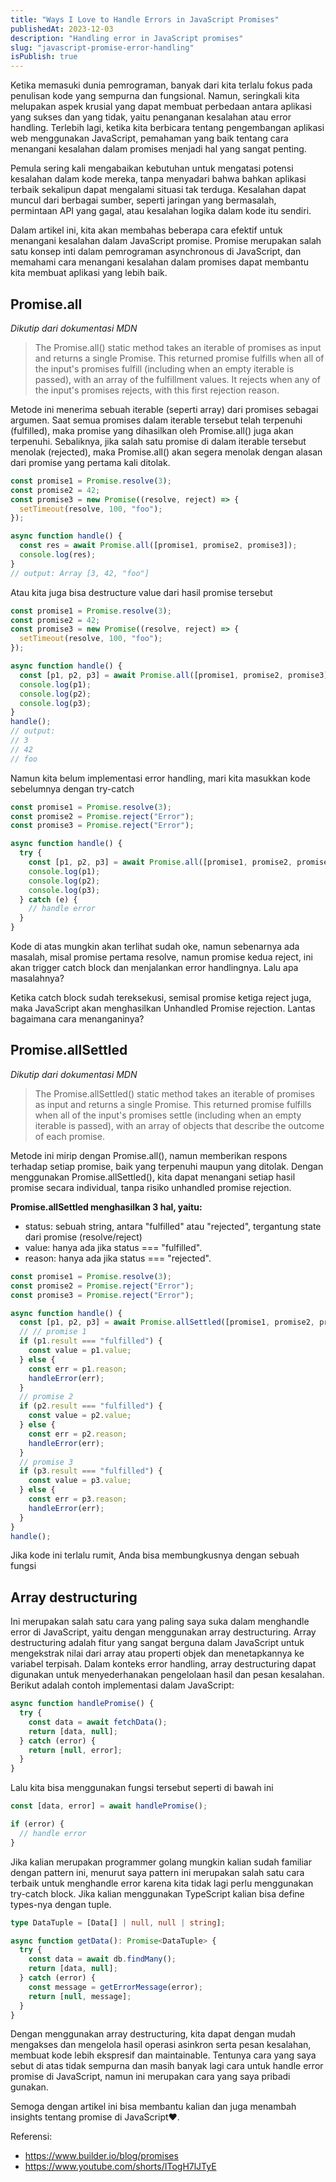 ```yaml
---
title: "Ways I Love to Handle Errors in JavaScript Promises"
publishedAt: 2023-12-03
description: "Handling error in JavaScript promises"
slug: "javascript-promise-error-handling"
isPublish: true
---
```


Ketika memasuki dunia pemrograman, banyak dari kita terlalu fokus pada penulisan kode yang sempurna dan fungsional. Namun, seringkali kita melupakan aspek krusial yang dapat membuat perbedaan antara aplikasi yang sukses dan yang tidak, yaitu penanganan kesalahan atau error handling. Terlebih lagi, ketika kita berbicara tentang pengembangan aplikasi web menggunakan JavaScript, pemahaman yang baik tentang cara menangani kesalahan dalam promises menjadi hal yang sangat penting.

Pemula sering kali mengabaikan kebutuhan untuk mengatasi potensi kesalahan dalam kode mereka, tanpa menyadari bahwa bahkan aplikasi terbaik sekalipun dapat mengalami situasi tak terduga. Kesalahan dapat muncul dari berbagai sumber, seperti jaringan yang bermasalah, permintaan API yang gagal, atau kesalahan logika dalam kode itu sendiri.

Dalam artikel ini, kita akan membahas beberapa cara efektif untuk menangani kesalahan dalam JavaScript promise. Promise merupakan salah satu konsep inti dalam pemrograman asynchronous di JavaScript, dan memahami cara menangani kesalahan dalam promises dapat membantu kita membuat aplikasi yang lebih baik.

## Promise.all

_Dikutip dari dokumentasi MDN_

> The Promise.all() static method takes an iterable of promises as input and returns a single Promise. This returned promise fulfills when all of the input's promises fulfill (including when an empty iterable is passed), with an array of the fulfillment values. It rejects when any of the input's promises rejects, with this first rejection reason.

Metode ini menerima sebuah iterable (seperti array) dari promises sebagai argumen. Saat semua promises dalam iterable tersebut telah terpenuhi (fulfilled), maka promise yang dihasilkan oleh Promise.all() juga akan terpenuhi. Sebaliknya, jika salah satu promise di dalam iterable tersebut menolak (rejected), maka Promise.all() akan segera menolak dengan alasan dari promise yang pertama kali ditolak.

```javascript
const promise1 = Promise.resolve(3);
const promise2 = 42;
const promise3 = new Promise((resolve, reject) => {
  setTimeout(resolve, 100, "foo");
});

async function handle() {
  const res = await Promise.all([promise1, promise2, promise3]);
  console.log(res);
}
// output: Array [3, 42, "foo"]
```

Atau kita juga bisa destructure value dari hasil promise tersebut

```javascript
const promise1 = Promise.resolve(3);
const promise2 = 42;
const promise3 = new Promise((resolve, reject) => {
  setTimeout(resolve, 100, "foo");
});

async function handle() {
  const [p1, p2, p3] = await Promise.all([promise1, promise2, promise3]);
  console.log(p1);
  console.log(p2);
  console.log(p3);
}
handle();
// output:
// 3
// 42
// foo
```

Namun kita belum implementasi error handling, mari kita masukkan kode sebelumnya dengan try-catch

```javascript
const promise1 = Promise.resolve(3);
const promise2 = Promise.reject("Error");
const promise3 = Promise.reject("Error");

async function handle() {
  try {
    const [p1, p2, p3] = await Promise.all([promise1, promise2, promise3]);
    console.log(p1);
    console.log(p2);
    console.log(p3);
  } catch (e) {
    // handle error
  }
}
```

Kode di atas mungkin akan terlihat sudah oke, namun sebenarnya ada masalah, misal promise pertama resolve, namun promise kedua reject, ini akan trigger catch block dan menjalankan error handlingnya. Lalu apa masalahnya?

Ketika catch block sudah tereksekusi, semisal promise ketiga reject juga, maka JavaScript akan menghasilkan Unhandled Promise rejection. Lantas bagaimana cara menanganinya?

## Promise.allSettled

_Dikutip dari dokumentasi MDN_

> The Promise.allSettled() static method takes an iterable of promises as input and returns a single Promise. This returned promise fulfills when all of the input's promises settle (including when an empty iterable is passed), with an array of objects that describe the outcome of each promise.

Metode ini mirip dengan Promise.all(), namun memberikan respons terhadap setiap promise, baik yang terpenuhi maupun yang ditolak. Dengan menggunakan Promise.allSettled(), kita dapat menangani setiap hasil promise secara individual, tanpa risiko unhandled promise rejection.

**Promise.allSettled menghasilkan 3 hal, yaitu:**

- status: sebuah string, antara "fulfilled" atau "rejected", tergantung state dari promise (resolve/reject)
- value: hanya ada jika status === "fulfilled".
- reason: hanya ada jika status === "rejected".

```js
const promise1 = Promise.resolve(3);
const promise2 = Promise.reject("Error");
const promise3 = Promise.reject("Error");

async function handle() {
  const [p1, p2, p3] = await Promise.allSettled([promise1, promise2, promise3]);
  // // promise 1
  if (p1.result === "fulfilled") {
    const value = p1.value;
  } else {
    const err = p1.reason;
    handleError(err);
  }
  // promise 2
  if (p2.result === "fulfilled") {
    const value = p2.value;
  } else {
    const err = p2.reason;
    handleError(err);
  }
  // promise 3
  if (p3.result === "fulfilled") {
    const value = p3.value;
  } else {
    const err = p3.reason;
    handleError(err);
  }
}
handle();
```

Jika kode ini terlalu rumit, Anda bisa membungkusnya dengan sebuah fungsi

## Array destructuring

Ini merupakan salah satu cara yang paling saya suka dalam menghandle error di JavaScript, yaitu dengan menggunakan array destructuring. Array destructuring adalah fitur yang sangat berguna dalam JavaScript untuk mengekstrak nilai dari array atau properti objek dan menetapkannya ke variabel terpisah. Dalam konteks error handling, array destructuring dapat digunakan untuk menyederhanakan pengelolaan hasil dan pesan kesalahan. Berikut adalah contoh implementasi dalam JavaScript:

```js
async function handlePromise() {
  try {
    const data = await fetchData();
    return [data, null];
  } catch (error) {
    return [null, error];
  }
}
```
Lalu kita bisa menggunakan fungsi tersebut seperti di bawah ini
```js
const [data, error] = await handlePromise();

if (error) {
  // handle error
}
```
Jika kalian merupakan programmer golang mungkin kalian sudah familiar dengan pattern ini, menurut saya pattern ini merupakan salah satu cara terbaik untuk menghandle error karena kita tidak lagi perlu menggunakan try-catch block. Jika kalian menggunakan TypeScript kalian bisa define types-nya dengan tuple.
```ts
type DataTuple = [Data[] | null, null | string];

async function getData(): Promise<DataTuple> {
  try {
    const data = await db.findMany();
    return [data, null];
  } catch (error) {
    const message = getErrorMessage(error);
    return [null, message];
  }
}
```
Dengan menggunakan array destructuring, kita dapat dengan mudah mengakses dan mengelola hasil operasi asinkron serta pesan kesalahan, membuat kode lebih ekspresif dan maintainable. Tentunya cara yang saya sebut di atas tidak sempurna dan masih banyak lagi cara untuk handle error promise di JavaScript, namun ini merupakan cara yang saya pribadi gunakan.

Semoga dengan artikel ini bisa membantu kalian dan juga menambah insights tentang promise di JavaScript❤️.

Referensi:
- https://www.builder.io/blog/promises
- https://www.youtube.com/shorts/ITogH7lJTyE
